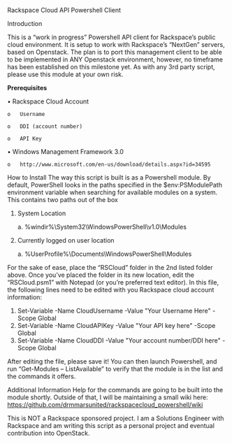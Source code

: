 Rackspace Cloud API Powershell Client

Introduction

This is a “work in progress” Powershell API client for Rackspace’s public cloud environment.  It is setup to work with Rackspace’s “NextGen” servers, based on Openstack.  The plan is to port this management client to be able to be implemented in ANY Openstack environment, however, no timeframe has been established on this milestone yet.  As with any 3rd party script, please use this module at your own risk.

<b>Prerequisites</b>

•	Rackspace Cloud Account
    
    o   Username
    
    o	DDI (account number)
    
    o	API Key

•	Windows Management Framework 3.0
    
    o	http://www.microsoft.com/en-us/download/details.aspx?id=34595 

How to Install
The way this script is built is as a Powershell module. By default, PowerShell looks in the paths specified in the $env:PSModulePath environment variable when searching for available modules on a system. This contains two paths out of the box

1.	System Location
    
    a.	 %windir%\System32\WindowsPowerShell\v1.0\Modules 

2.	Currently logged on user location 
    
    a.	%UserProfile%\Documents\WindowsPowerShell\Modules

For the sake of ease, place the “RSCloud” folder in the 2nd listed folder above.  Once you’ve placed the folder in its new location, edit the “RSCloud.psm1” with Notepad (or you’re preferred text editor). In this file, the following lines need to be edited with you Rackspace cloud account information:

1.	Set-Variable -Name CloudUsername -Value "Your Username Here" -Scope Global
2.	Set-Variable -Name CloudAPIKey -Value "Your API key here" -Scope Global
3.	Set-Variable -Name CloudDDI -Value "Your account number/DDI here" -Scope Global 

After editing the file, please save it!  You can then launch Powershell, and run “Get-Modules – ListAvailable” to verify that the module is in the list and the commands it offers.

Additional Information
Help for the commands are going to be built into the module shortly.  Outside of that, I will be maintaining a small wiki here: https://github.com/drmmarsunited/rackspacecloud_powershell/wiki 


This is NOT a Rackspace sponsored project. I am a Solutions Engineer with Rackspace and am writing this script as a personal project and eventual contribution into OpenStack.

